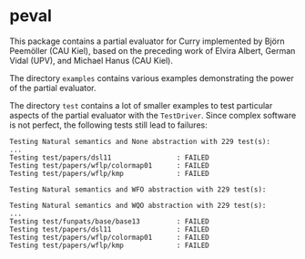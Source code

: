 peval
=====

This package contains a partial evaluator for Curry
implemented by Björn Peemöller (CAU Kiel), based on the preceding work of
Elvira Albert, German Vidal (UPV), and Michael Hanus (CAU Kiel).

The directory `examples` contains various examples
demonstrating the power of the partial evaluator.

The directory `test` contains a lot of smaller examples to test
particular aspects of the partial evaluator with the `TestDriver`.
Since complex software is not perfect, the following
tests still lead to failures:

    Testing Natural semantics and None abstraction with 229 test(s):
    ...
    Testing test/papers/dsl11                : FAILED
    Testing test/papers/wflp/colormap01      : FAILED
    Testing test/papers/wflp/kmp             : FAILED
    
    Testing Natural semantics and WFO abstraction with 229 test(s):
    
    Testing Natural semantics and WQO abstraction with 229 test(s):
    ...
    Testing test/funpats/base/base13         : FAILED
    Testing test/papers/dsl11                : FAILED
    Testing test/papers/wflp/colormap01      : FAILED
    Testing test/papers/wflp/kmp             : FAILED

